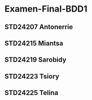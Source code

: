 # Examen-Final-BDD1
## STD24207 Antonerrie
## STD24215 Miantsa
## STD24219 Sarobidy
## STD24223 Tsiory
## STD24225 Telina
